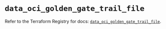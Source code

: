 # `data_oci_golden_gate_trail_file`

Refer to the Terraform Registry for docs: [`data_oci_golden_gate_trail_file`](https://registry.terraform.io/providers/oracle/oci/7.19.0/docs/data-sources/golden_gate_trail_file).

